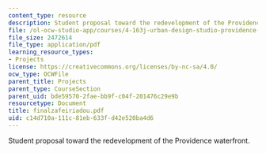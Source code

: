 ```yaml
---
content_type: resource
description: Student proposal toward the redevelopment of the Providence waterfront.
file: /ol-ocw-studio-app/courses/4-163j-urban-design-studio-providence-spring-2005/c14d710a111c81eb633fd42e520ba4d6_finalzafeiriadou.pdf
file_size: 2472614
file_type: application/pdf
learning_resource_types:
- Projects
license: https://creativecommons.org/licenses/by-nc-sa/4.0/
ocw_type: OCWFile
parent_title: Projects
parent_type: CourseSection
parent_uid: bde59570-2fae-bb9f-c04f-201476c29e9b
resourcetype: Document
title: finalzafeiriadou.pdf
uid: c14d710a-111c-81eb-633f-d42e520ba4d6
---
```

Student proposal toward the redevelopment of the Providence waterfront.